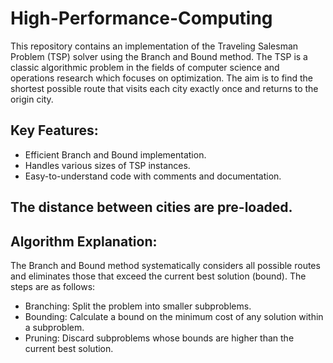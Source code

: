 # High-Performance-Computing
This repository contains an implementation of the Traveling Salesman Problem (TSP) solver using the Branch and Bound method. The TSP is a classic algorithmic problem in the fields of computer science and operations research which focuses on optimization. The aim is to find the shortest possible route that visits each city exactly once and returns to the origin city.

## Key Features:
- Efficient Branch and Bound implementation.
- Handles various sizes of TSP instances.
- Easy-to-understand code with comments and documentation.

## The distance between cities are pre-loaded. 

## Algorithm Explanation:

The Branch and Bound method systematically considers all possible routes and eliminates those that exceed the current best solution (bound). The steps are as follows:

- Branching: Split the problem into smaller subproblems.
- Bounding: Calculate a bound on the minimum cost of any solution within a subproblem.
- Pruning: Discard subproblems whose bounds are higher than the current best solution.
